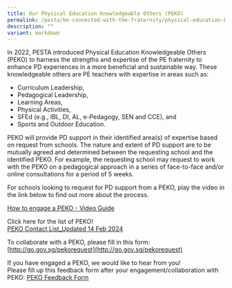 ```yaml
---
title: Our Physical Education Knowledgeable Others (PEKO)
permalink: /pesta/be-connected-with-the-fraternity/physical-education-knowledgeable-others-peko/
description: ""
variant: markdown
---
```

In 2022, PESTA introduced Physical Education Knowledgeable Others (PEKO) to harness the strengths and expertise of the PE fraternity to enhance PD experiences in a more beneficial and sustainable way. These knowledgeable others are PE teachers with expertise in areas such as:

*   Curriculum Leadership,
*   Pedagogical Leadership,
*   Learning Areas,
*   Physical Activities,
*   SFEd (e.g., IBL, DI, AL, e-Pedagogy, SEN and CCE), and
*   Sports and Outdoor Education.

PEKO will provide PD support in their identified area(s) of expertise based on request from schools. The nature and extent of PD support are to be mutually agreed and determined between the requesting school and the identified PEKO. For example, the requesting school may request to work with the PEKO on a pedagogical approach in a series of face-to-face and/or online consultations for a period of 5 weeks.

For schools looking to request for PD support from a PEKO, play the video in the link below to find out more about the process. 

[How to engage a PEKO - Video Guide](https://drive.google.com/file/d/1ZXKewyXvqQ_jGMA85lzjdopKEOlZY7eK/view?usp=sharing)


Click here for the list of PEKO!  
[PEKO Contact List_Updated 14 Feb 2024](/files/PEKO_List_2024.pdf)

To collaborate with a PEKO, please fill in this form:  [http://go.gov.sg/pekorequest](http://go.gov.sg/pekorequest)

If you have engaged a PEKO, we would like to hear from you!  
Please fill up this feedback form after your engagement/collaboration with PEKO:
[PEKO Feedback Form](http://go.gov.sg/feedbackforpeko)